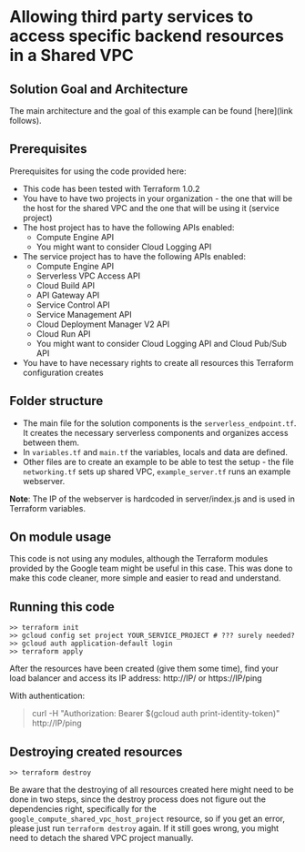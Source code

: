 # Allowing third party services to access specific backend resources in a Shared VPC

## Solution Goal and Architecture
The main architecture and the goal of this example can be found [here](link follows).

## Prerequisites
Prerequisites for using the code provided here:
- This code has been tested with Terraform 1.0.2
- You have to have two projects in your organization - the one that will be the host for the shared VPC and the one that will be using it (service project)
- The host project has to have the following APIs enabled:
   - Compute Engine API
   - You might want to consider Cloud Logging API
- The service project has to have the following APIs enabled:
   - Compute Engine API
   - Serverless VPC Access API
   - Cloud Build API
   - API Gateway API
   - Service Control API
   - Service Management API
   - Cloud Deployment Manager V2 API	
   - Cloud Run API
   - You might want to consider Cloud Logging API and Cloud Pub/Sub API
- You have to have necessary rights to create all resources this Terraform configuration creates

## Folder structure
- The main file for the solution components is the `serverless_endpoint.tf`. It creates the necessary serverless components and organizes access between them.
- In `variables.tf` and `main.tf` the variables, locals and data are defined.
- Other files are to create an example to be able to test the setup - the file `networking.tf` sets up shared VPC, `example_server.tf` runs an example webserver.

**Note**: The IP of the webserver is hardcoded in server/index.js and is used in Terraform variables.

## On module usage
This code is not using any modules, although the Terraform modules provided by the Google team might be useful in this case. This was done to make this code cleaner, more simple and easier to read and understand.

## Running this code
```
>> terraform init
>> gcloud config set project YOUR_SERVICE_PROJECT # ??? surely needed?
>> gcloud auth application-default login
>> terraform apply
```
After the resources have been created (give them some time), find your load balancer and access its IP address:
http://IP/ or https://IP/ping

With authentication:
> curl -H "Authorization: Bearer $(gcloud auth print-identity-token)" http://IP/ping


## Destroying created resources
```
>> terraform destroy
```
Be aware that the destroying of all resources created here might need to be done in two steps, since the destroy process does not figure out the dependencies right, specifically for the `google_compute_shared_vpc_host_project` resource, so if you get an error, please just run ```terraform destroy``` again. If it still goes wrong, you might need to detach the shared VPC project manually.
